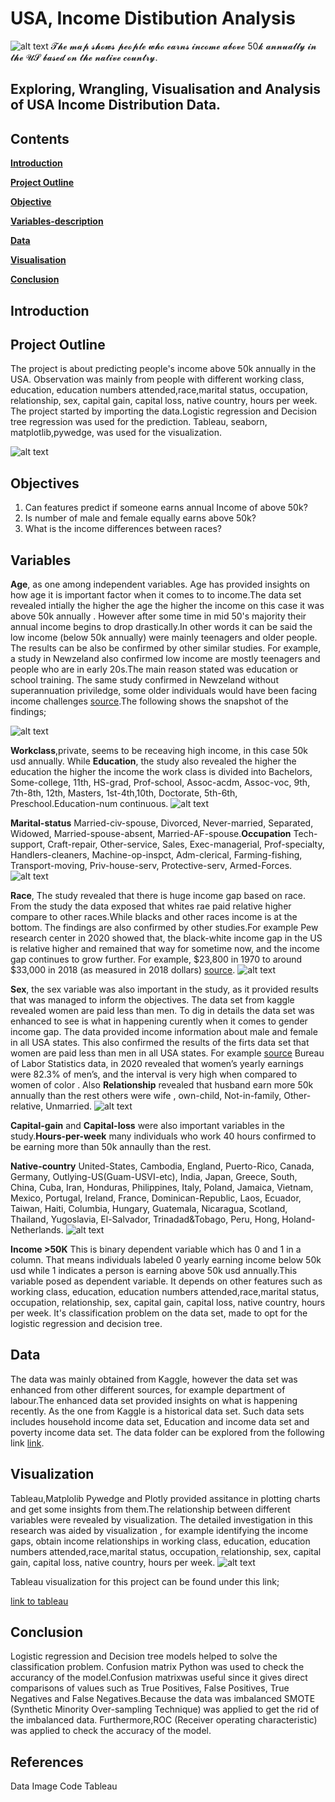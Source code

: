 # USA, Income Distibution Analysis

![alt text](https://github.com/petergeorge649/US-Income-Distribution/blob/main/png/map.png)
    𝓣𝓱𝓮 𝓶𝓪𝓹 𝓼𝓱𝓸𝔀𝓼 𝓹𝓮𝓸𝓹𝓵𝓮 𝔀𝓱𝓸 𝓮𝓪𝓻𝓷𝓼 𝓲𝓷𝓬𝓸𝓶𝓮 𝓪𝓫𝓸𝓿𝓮 50𝓴 𝓪𝓷𝓷𝓾𝓪𝓵𝓵𝔂 𝓲𝓷 𝓽𝓱𝓮 𝓤𝓢 𝓫𝓪𝓼𝓮𝓭 𝓸𝓷 𝓽𝓱𝓮 𝓷𝓪𝓽𝓲𝓿𝓮 𝓬𝓸𝓾𝓷𝓽𝓻𝔂.
      
## **Exploring, Wrangling, Visualisation and Analysis of USA Income Distribution Data.**

## **Contents**

**[Introduction](#introduction)**

**[Project Outline](#project-outline)**

**[Objective](#objective)**

**[Variables-description](#variables-description)**

**[Data](#data)**

**[Visualisation](#visualisation)**

**[Conclusion](#conclusion)**

## Introduction


## Project Outline
The project is about predicting people's income above 50k annually in the USA. Observation was mainly from people with different working class, education, education numbers attended,race,marital status, occupation, relationship, sex, capital gain, capital loss, native country, hours per week. The project started by importing the data.Logistic regression and Decision tree regression was used for the prediction. Tableau, seaborn, matplotlib,pywedge, was used for the visualization.

![alt text](https://github.com/petergeorge649/US-Income-Distribution/blob/main/png/Peter.png)

## Objectives
1. Can features predict if someone earns annual Income of above 50k?
2. Is number of male and female equally earns above 50k?
3. What is the income differences between races?


## Variables

 **Age**, as one among independent variables. Age has provided insights on how age it is important factor when it comes to to income.The data set revealed intially the higher the age the higher the income on this case it was above 50k annually . However after some time in mid 50's majority their annual income begins to drop drastically.In other words it can be said the low income (below 50k annually) were mainly teenagers and older people. The results can be also be confirmed by other similar studies. For example, a study in Newzeland also confirmed low income are mostly teenagers and people who are in early 20s.The main reason stated was education or school training. The same study confirmed in Newzeland without superannuation priviledge, some older individuals would have been facing income challenges [source](https://teara.govt.nz/en/income-and-wealth-distribution/page-4).The following shows the snapshot of the findings;
 
![alt text](https://github.com/petergeorge649/US-Income-Distribution/blob/main/png/age..png)

 **Workclass**,private, seems to be receaving high income, in this case 50k usd annually. While **Education**, the study also revealed the higher the education the higher the income the work class is divided into Bachelors, Some-college, 11th, HS-grad, Prof-school, Assoc-acdm, Assoc-voc, 9th, 7th-8th, 12th, Masters, 1st-4th,10th, Doctorate, 5th-6th, Preschool.Education-num
continuous.
![alt text]()

  **Marital-status** Married-civ-spouse, Divorced, Never-married, Separated, Widowed, Married-spouse-absent, Married-AF-spouse.**Occupation** Tech-support, Craft-repair, Other-service, Sales, Exec-managerial, Prof-specialty, Handlers-cleaners, Machine-op-inspct, Adm-clerical, Farming-fishing, Transport-moving, Priv-house-serv, Protective-serv, Armed-Forces.
![alt text]()

   **Race**, The study revealed that there is huge income gap based on race. From the study the data exposed that whites rae paid relative higher compare to other races.While blacks and other races income is at the bottom. The findings are also confirmed by other studies.For example Pew research center in 2020 showed that, the black-white income gap in the US is relative higher and remained that way for sometime now, and the income gap continues to grow further. For example, $23,800 in 1970 to around $33,000 in 2018 (as measured in 2018 dollars) [source](https://www.pewresearch.org/fact-tank/2020/02/07/6-facts-about-economic-inequality-in-the-u-s/). 
   ![alt text](https://github.com/petergeorge649/US-Income-Distribution/blob/main/png/race.png)

  **Sex**, the sex variable was also important in the study, as it provided results that was managed to inform the objectives. The data set from kaggle revealed women are paid less than men. To dig in details the data set was enhanced to see is what in happening curently when it comes to gender income gap. The data provided income information about male and female in all USA states. This also confirmed the results of the firts data set that women are paid less than men in all USA states. For example [source](https://blog.dol.gov/2021/03/19/5-facts-about-the-state-of-the-gender-pay-gap#:~:text=Women%20earn%2082%20cents%20for,for%20many%20women%20of%20color) Bureau of Labor Statistics data, in 2020 revealed that women’s yearly earnings were 82.3% of men’s, and the interval is very high when compared to women of color . Also **Relationship** revealed that husband earn more 50k annually than the rest others were wife , own-child, Not-in-family, Other-relative, Unmarried.
  ![alt text](https://github.com/petergeorge649/US-Income-Distribution/blob/main/png/Screen%20Shot%202021-05-20%20at%209.52.55%20PM.png)

**Capital-gain** and **Capital-loss** were also important variables in the study.**Hours-per-week** many individuals who work 40 hours confirmed to be earning more than 50k annaully than the rest.

**Native-country** United-States, Cambodia, England, Puerto-Rico, Canada, Germany, Outlying-US(Guam-USVI-etc), India, Japan, Greece, South, China, Cuba, Iran, Honduras, Philippines, Italy, Poland, Jamaica, Vietnam, Mexico, Portugal, Ireland, France, Dominican-Republic, Laos, Ecuador, Taiwan, Haiti, Columbia, Hungary, Guatemala, Nicaragua, Scotland, Thailand, Yugoslavia, El-Salvador, Trinadad&Tobago, Peru, Hong, Holand-Netherlands.
![alt text]()

**Income >50K** This is binary dependent variable which has 0 and 1 in a column. That means individuals labeled 0 yearly earning income below 50k usd while 1 indicates a person is earning above 50k usd annually.This variable posed as dependent variable. It depends on other features such as working class, education, education numbers attended,race,marital status, occupation, relationship, sex, capital gain, capital loss, native country, hours per week. It's classification problem on the data set, made to opt for the logistic regression and decision tree.

## Data
The data was mainly obtained from Kaggle, however the data set was enhanced from other different sources, for example department of labour.The enhanced data set provided insights on what is happening recently. As the one from Kaggle is a historical data set. Such data sets includes household income data set, Education and income data set and poverty income data set. The data folder can be explored from the following link [link](https://teara.govt.nz/en/income-and-wealth-distribution/page-4). 

## Visualization
Tableau,Matplolib Pywedge and Plotly provided assitance in plotting charts and get some insights from them.The relationship between different variables were revealed by visualization. The detailed investigation in this research was aided by visualization , for example identifying the income gaps, obtain income relationships in working class, education, education numbers attended,race,marital status, occupation, relationship, sex, capital gain, capital loss, native country, hours per week. 
![alt text](https://github.com/petergeorge649/US-Income-Distribution/blob/main/png/right%20dashboard.png)

Tableau visualization for this project can be found under this link;

[link to tableau](https://public.tableau.com/profile/peter.george.ngugulu#!/vizhome/Income_16213356544040/Dashboard1)

## Conclusion
Logistic regression and Decision tree models helped to solve the classification problem. Confusion matrix Python was used to check the accurancy of the model.Confusion matrixwas useful since it gives direct comparisons of values such as True Positives, False Positives, True Negatives and False Negatives.Because the data was imbalanced SMOTE (Synthetic Minority Over-sampling Technique) was applied to get the rid of the imbalanced data. Furthermore,ROC (Receiver operating characteristic) was applied to check the accuracy of the model. 

## References
Data
Image
Code
Tableau




